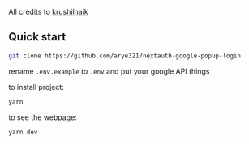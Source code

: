 All credits to [krushilnaik](https://github.com/krushilnaik/with-prisma-mongodb-nextauth) 


## Quick start

```bash
git clone https://github.com/arye321/nextauth-google-popup-login
```
rename `.env.example` to `.env` and put your google API things

to install project:

```bash
yarn
```

to see the webpage:
```bash
yarn dev
```
